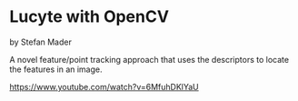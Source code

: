 # Lucyte with OpenCV
by Stefan Mader

A novel feature/point tracking approach that uses the descriptors to locate the features in an image.

https://www.youtube.com/watch?v=6MfuhDKlYaU
